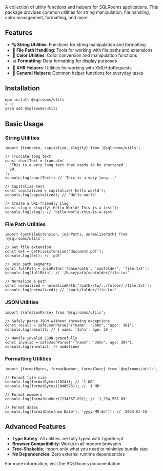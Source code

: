A collection of utility functions and helpers for SQLRooms applications. This package provides common utilities for string manipulation, file handling, color management, formatting, and more.

## Features

- 🔠 **String Utilities**: Functions for string manipulation and formatting
- 📁 **File Path Handling**: Tools for working with file paths and extensions
- 🎨 **Color Utilities**: Color conversion and manipulation functions
- 📊 **Formatting**: Data formatting for display purposes
- 🔄 **XHR Helpers**: Utilities for working with XMLHttpRequests
- 🧰 **General Helpers**: Common helper functions for everyday tasks

## Installation

```bash
npm install @sqlrooms/utils
# or
yarn add @sqlrooms/utils
```

## Basic Usage

### String Utilities

```tsx
import {truncate, capitalize, slugify} from '@sqlrooms/utils';

// Truncate long text
const shortText = truncate(
  'This is a very long text that needs to be shortened',
  20,
);
console.log(shortText); // 'This is a very long...'

// Capitalize text
const capitalized = capitalize('hello world');
console.log(capitalized); // 'Hello world'

// Create a URL-friendly slug
const slug = slugify('Hello World! This is a test');
console.log(slug); // 'hello-world-this-is-a-test'
```

### File Path Utilities

```tsx
import {getFileExtension, joinPaths, normalizePath} from '@sqlrooms/utils';

// Get file extension
const ext = getFileExtension('document.pdf');
console.log(ext); // 'pdf'

// Join path segments
const fullPath = joinPaths('/base/path', 'subfolder', 'file.txt');
console.log(fullPath); // '/base/path/subfolder/file.txt'

// Normalize a path
const normalized = normalizePath('/path//to/../folder/./file.txt');
console.log(normalized); // '/path/folder/file.txt'
```

### JSON Utilities

```tsx
import {safeJsonParse} from '@sqlrooms/utils';

// Safely parse JSON without throwing exceptions
const result = safeJsonParse('{"name": "John", "age": 30}');
console.log(result); // { name: 'John', age: 30 }

// Handle invalid JSON gracefully
const invalid = safeJsonParse('{"name": "John", age: 30}');
console.log(invalid); // undefined
```

### Formatting Utilities

```tsx
import {formatBytes, formatNumber, formatDate} from '@sqlrooms/utils';

// Format file size
console.log(formatBytes(1024)); // '1 KB'
console.log(formatBytes(1048576)); // '1 MB'

// Format numbers
console.log(formatNumber(1234567.89)); // '1,234,567.89'

// Format dates
console.log(formatDate(new Date(), 'yyyy-MM-dd')); // '2023-04-15'
```

## Advanced Features

- **Type Safety**: All utilities are fully typed with TypeScript
- **Browser Compatibility**: Works in all modern browsers
- **Tree-Shakable**: Import only what you need to minimize bundle size
- **No Dependencies**: Zero external runtime dependencies

For more information, visit the SQLRooms documentation.
